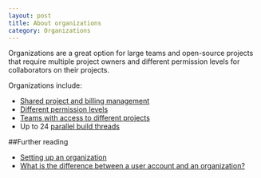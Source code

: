 ```yaml
---
layout: post
title: About organizations
category: Organizations
---
```


Organizations are a great option for large teams and open-source projects that
require multiple project owners and different permission levels for
collaborators on their projects.

Organizations include:
- [Shared project and billing management](/docs/organizations/granting-users-permission-to-manage-projects-within-an-organization.html)
- [Different permission levels](/docs/organizations/permission-levels-in-an-organization.html)
- [Teams with access to different projects](/docs/organizations/creating-a-team.html)
- Up to 24 [parallel build threads](/docs/running-tests-in-parallel.html)

##Further reading

- [Setting up an organization](/docs/organizations/setting-up-an-organization.html)
- [What is the difference between a user account and an organization?](/docs/organizations/what-is-the-difference-between-a-user-account-and-an-organization.html)
